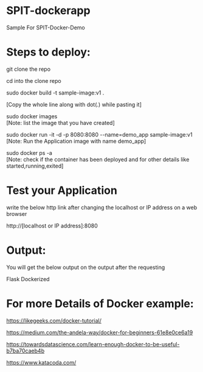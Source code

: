 # SPIT-dockerapp
Sample For SPIT-Docker-Demo


# Steps to deploy:

git clone the repo

cd into the clone repo

sudo docker build -t sample-image:v1 .

[Copy the whole line along with dot(.) while pasting it]

sudo docker images                                                  
[Note: list the image that you have created]

sudo docker run -it -d -p 8080:8080 --name=demo_app sample-image:v1  
[Note: Run the Application image with name demo_app]

sudo docker ps -a      
[Note: check if the container has been deployed and for other details like started,running,exited]


# Test your Application

write the below http link after changing the localhost or IP address on a web browser

http://[localhost or IP address]:8080


# Output:

You will get the below output on the output after the requesting


Flask Dockerized

 
# For more Details of Docker example:
  
https://likegeeks.com/docker-tutorial/

https://medium.com/the-andela-way/docker-for-beginners-61e8e0ce6a19

https://towardsdatascience.com/learn-enough-docker-to-be-useful-b7ba70caeb4b

https://www.katacoda.com/
